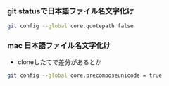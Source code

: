 ### git statusで日本語ファイル名文字化け
```sh
git config --global core.quotepath false
```

### mac 日本語ファイル名文字化け
- cloneしたてで差分があるとか
```sh
git config --global core.precomposeunicode = true
```
